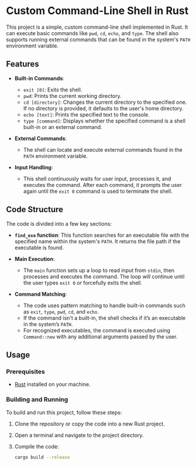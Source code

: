 # Custom Command-Line Shell in Rust

This project is a simple, custom command-line shell implemented in Rust. It can execute basic commands like `pwd`, `cd`, `echo`, and `type`. The shell also supports running external commands that can be found in the system's `PATH` environment variable.

## Features

- **Built-in Commands**:
  - `exit [0]`: Exits the shell.
  - `pwd`: Prints the current working directory.
  - `cd [directory]`: Changes the current directory to the specified one. If no directory is provided, it defaults to the user's home directory.
  - `echo [text]`: Prints the specified text to the console.
  - `type [command]`: Displays whether the specified command is a shell built-in or an external command.
  
- **External Commands**:
  - The shell can locate and execute external commands found in the `PATH` environment variable.
  
- **Input Handling**:
  - This shell continuously waits for user input, processes it, and executes the command. After each command, it prompts the user again until the `exit 0` command is used to terminate the shell.

## Code Structure

The code is divided into a few key sections:

- **`find_exe` function**: This function searches for an executable file with the specified name within the system's `PATH`. It returns the file path if the executable is found.

- **Main Execution**:
  - The `main` function sets up a loop to read input from `stdin`, then processes and executes the command. The loop will continue until the user types `exit 0` or forcefully exits the shell.
  
- **Command Matching**:
  - The code uses pattern matching to handle built-in commands such as `exit`, `type`, `pwd`, `cd`, and `echo`.
  - If the command isn't a built-in, the shell checks if it’s an executable in the system’s `PATH`.
  - For recognized executables, the command is executed using `Command::new` with any additional arguments passed by the user.

## Usage

### Prerequisites

- [Rust](https://www.rust-lang.org/tools/install) installed on your machine.

### Building and Running

To build and run this project, follow these steps:

1. Clone the repository or copy the code into a new Rust project.

2. Open a terminal and navigate to the project directory.

3. Compile the code:
   ```bash
   cargo build --release
